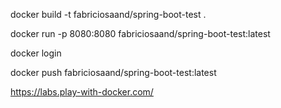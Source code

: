 docker build -t fabriciosaand/spring-boot-test .

docker run -p 8080:8080 fabriciosaand/spring-boot-test:latest

docker login

docker push fabriciosaand/spring-boot-test:latest

https://labs.play-with-docker.com/
